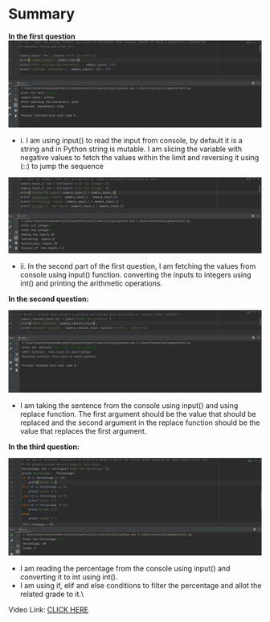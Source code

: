 # Summary

**In the first question**
![Alt text](Image_1.png)
- i. I am using input() to read the input from console, by default it is a string and in Python string is mutable.
     I am slicing the variable with negative values to fetch the values within the limit and reversing it using (::) to jump the sequence
     
 ![Alt text](Image_2.png)
- ii. In the second part of the first question, I am fetching the values from console using input() function.
      converting the inputs to integers using int() and printing the arithmetic operations.

**In the second question:**

![Alt text](Image_3.png)
- I am taking the sentence from the console using input() and using replace function. The first argument should be
  the value that should be replaced and the second argument in the replace function should be the value that  replaces
  the first argument.

**In the third question:**

![Alt text](Image_4.png)
- I am reading the percentage from the console using input() and converting it to int using int().
- I am using if, elif and else conditions to filter the percentage and allot the related grade to it.\


Video Link: <a href="https://ucmo.hosted.panopto.com/Panopto/Pages/Viewer.aspx?id=86faee59-0c71-403c-9f89-af8b0064cb59" target="_blank"> CLICK HERE </a>
